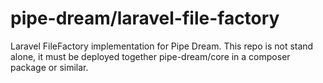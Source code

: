 # pipe-dream/laravel-file-factory
Laravel FileFactory implementation for Pipe Dream. This repo is not stand alone, it must be deployed together pipe-dream/core in a composer package or similar.